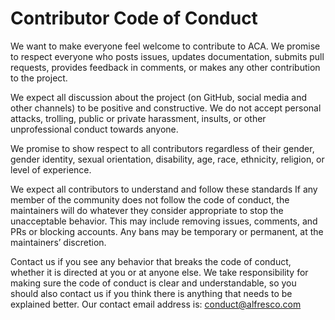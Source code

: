# Contributor Code of Conduct

We want to make everyone feel welcome to contribute to ACA.
We promise to respect everyone who posts issues, updates documentation,
submits pull requests, provides feedback in comments, or makes any other contribution to the project.

We expect all discussion about the project (on GitHub, social media and other channels) to be positive and constructive.
We do not accept personal attacks, trolling, public or private harassment, insults,
or other unprofessional conduct towards anyone.

We promise to show respect to all contributors regardless of their gender, gender identity,
sexual orientation, disability, age, race, ethnicity, religion, or level of experience.

We expect all contributors to understand and follow these standards
If any member of the community does not follow the code of conduct,
the maintainers will do whatever they consider appropriate to stop the unacceptable behavior.
This may include removing issues, comments, and PRs or blocking accounts.
Any bans may be temporary or permanent, at the maintainers’ discretion.

Contact us if you see any behavior that breaks the code of conduct, whether it is directed at you or at anyone else.
We take responsibility for making sure the code of conduct is clear and understandable,
so you should also contact us if you think there is anything that needs to be explained better.
Our contact email address is: [conduct@alfresco.com](mailto:conduct@alfresco.com)
